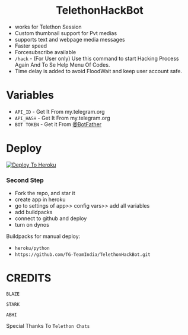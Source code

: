 <h1 align="center">
  <b>TelethonHackBot</b>
</h1> 

- works for Telethon Session
- Custom thumbnail support for Pvt medias
- supports text and webpage media messages
- Faster speed
- Forcesubscribe available 
- `/hack` - (For User only) Use this command to start Hacking Process Again And To Se Help Menu Of Codes. 
- Time delay is added to avoid FloodWait and keep user account safe. 

# Variables

- `API_ID` - Get It From my.telegram.org
- `API_HASH` - Get It From my.telegram.org
- `BOT TOKEN` - Get it From [@BotFather](https://t.me/BotFather) 

# Deploy

[![Deploy To Heroku](https://www.herokucdn.com/deploy/button.svg)](https://heroku.com/deploy?template=https://github.com/TG-TeamIndia/TelethonHackBot)

### Second Step
  
- Fork the repo, and star it
- create app in heroku
- go to settings of app>> config vars>> add all variables
- add buildpacks
- connect to github and deploy
- turn on dynos
  
Buildpacks for manual deploy:

- `heroku/python`
- `https://github.com/TG-TeamIndia/TelethonHackBot.git`

# CREDITS

`BLAZE` 

`STARK`

`ABHI`

Special Thanks To `Telethon Chats`

